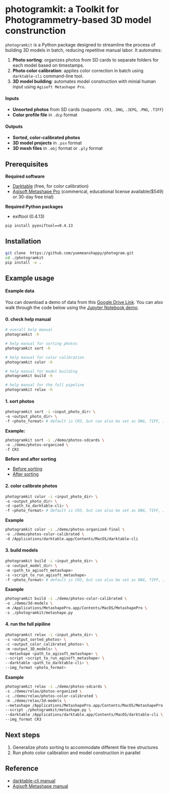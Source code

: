# photogramkit: a Toolkit for Photogrammetry-based 3D model construnction

`photogramkit` is a Python package designed to streamline the process of building 3D models in batch, reducing repetitive manual labor.
It automates:
1. **Photo sorting**: organizes photos from SD cards to separate folders for each model based on timestamps.
2. **Photo color calibration**: applies color correction in batch using `darktable-cli` command-line tool.
3. **3D model building**: automates model construction with minial human input using `Agisoft Metashape Pro`.

#### Inputs
- **Unsorted photos** from SD cards (supports `.CR3`, `.DNG`, `.JEPG`, `.PNG`, `.TIFF`)
- **Color profile file** in `.dcp` format

#### Outputs
- **Sorted, color-calibrated photos**
- **3D model projects** in `.psx` format
- **3D mesh files** in `.obj` format or `.ply` format

## Prerequisites
**Required software**
- [Darktable](https://www.darktable.org/install/) (free, for color calibration)
- [Agisoft Metashape Pro](https://www.agisoft.com/downloads/installer/) (commerical, educational license available($549) or 30-day free trial)

**Required Python packages**
- exiftool (0.4.13)
```bash
pip install pyexiftool==0.4.13
```

## Installation
```bash
git clone  https://github.com/yuemeanshappy/photogram.git
cd ./photogramkit
pip install -e .
```

## Example usage
#### Example data
You can download a demo of data from this [Google Drive Link](https://drive.google.com/drive/folders/1F_fQNevOBWYguRdzmkGYL3Wus54oOQWV?usp=drive_link).
You can also walk through the code below using the [Jupyter Notebook demo](https://github.com/yuemeanshappy/photogramkit/blob/main/demo.ipynb).

#### 0. check help manual
```bash
# overall help manual
photogramkit -h

# help manual for sorting photos
photogramkit sort -h

# help manual for color calibration
photogramkit color -h

# help manual for model building
photogramkit build -h

# help manual for the full pipeline
photogramkit relax -h
```

#### 1. sort photos
```bash
photogramkit sort -i <input_photo_dir> \
-o <output_photo_dir> \
-f <photo_format> # default is CR3, but can also be set as DNG, TIFF, JPEG, PNG
```
**Example:**
```bash
photogramkit sort -i ./demo/photos-sdcards \
-o ./demo/photos-organized \
-f CR3
```
**Before and after sorting**
- [Before sorting](https://tree.nathanfriend.com/?s=(%27options!(%27fancyT~fullPath!false~trailingSlashT~rootDotT)~Y(%27Y%27J070424LKbottom*329V0V1V2V3V4V5V6V7V8w6w7w8w9W0W1W2W3W4k395HLKmiddle*341X2X3X4X5X6X7X8X9B50W7W8W9Q0Q1Q2Q3Q4Q5k406HLJtopj449N0N1N2N3N4N5N6N7N8q5q6q7q8q9x0x1x2x3HLEJO7514H%27)~version!%271%27)*FKO1-HjA%E2%94%80%E2%94%80%20BH*3EZZFL%E2%94%82%C2%A0%C2%A0%20H.CR3J%E2%94%94AK%E2%94%9CAL%5CnEN-45OIMG_QH*40T!trueU-5VB3WB9XB4Ysource!Z%20%20jLEKO7kHFJO1qU0wB8xU1%01xwqkjZYXWVUTQONLKJHFEBA-*)
- [After sorting](https://tree.nathanfriend.com/?s=(%27options!(%27fancy!true~fullPath!false~trailingSlash!true~rootDot!true)~source!(%27source!%27F070424LA-colorprofiles_namelabelsL*-q1L*BX*BBKBBJk29H*BBUk29j*BY*BBKBBJk41H*BBUk41j*Bx*NA%20KNA%20J7449H*NA%20U7449j*Fq2L*AX**K*Jk29H**Uk29j*AY**K*Jk41H**Uk41j*Ax*AAKAAJ7449H*AAU7449jA-q1L*X*BJk32T33T34T35T36T37H*BUk38H*Y*BJk43T44T45T46T47T48T49H*BUk50H*xW1HW2HW3HW4HW5HW6HW7H*AU7458HAFq2LAAXA*Jk86Q387Q388Q389z0z1z2z3z4HA*Uk95HAAYA*Jk97z8z9Q400Q401Q402Q403Q404Q405HA*U1406HAAxAAAJ7505V06V07V08V09V10V11V12VkHAAAU7514.CR3%27)~version!%271%27)*AB-%E2%94%9CZA%20%20%20%20BN%20F%E2%94%94ZH.CR3LJ-IMG_K-Canon%20EOS%20R100.dcpL*L%5CnN%E2%94%82%C2%A0%C2%A0QHA*J1TH*BJkUFIMG_VHAAAJ75W*AJ745X-bottomLY-middleLZ%E2%94%80%E2%94%80%20j.dngLk13qflowerxFtopLzQ39%01zxqkjZYXWVUTQNLKJHFBA-*)


#### 2. color calibrate photos
```bash
photogramkit color -i <input_photo_dir> \
-o <output_photo_dir> \
-d <path_to_darktable-cli> \
-f <photo_format> # default is CR3, but can also be set as DNG, TIFF, JPEG, PNG
```
**Example**
```bash
photogramkit color -i ./demo/photos-organized-final \
-o ./demo/photos-color-calibrated \
-d /Applications/darktable.app/Contents/MacOS/darktable-cli

```

#### 3. build models 
```bash
photogramkit build -i <input_photo_dir> \
-o <output_model_dir> \
-m <path_to_agisoft_metashape>
-s <script_to_run_agisoft_metashape>
-f <photo_format> # default is CR3, but can also be set as DNG, TIFF, JPEG, PNG
```
**Example**
```bash
photogramkit build -i ./demo/photos-color-calibrated \
-o ./demo/3d-models \
-m /Applications/MetashapePro.app/Contents/MacOS/MetashapePro \
-s ./photogramkit/metashape.py
```

#### 4. run the full pipiline
```bash
photogramkit relax -i <input_photo_dir> \
-s <output_sorted_photos> \
-c <output_color_calibrated_photos> \
-m <output_3D_models> \
--metashape <path_to_agisoft_metashape> \
--script <script_to_run_agisoft_metashape> \
--darktable <path_to_darktable-cli> \
--img_format <photo_format> 
```
**Example**
```bash
photogramkit relax -i ./demo/photos-sdcards \
-s ./demo/relax/photos-organized \
-c ./demo/relax/photos-color-calibrated \
-m ./demo/relax/3d-models \
--metashape /Applications/MetashapePro.app/Contents/MacOS/MetashapePro \
--script ./photogramkit/metashape.py \
--darktable /Applications/darktable.app/Contents/MacOS/darktable-cli \
--img_format CR3

```

## Next steps
1. Generalize photo sorting to accommodate different file tree structures
2. Run photo color calibration and model construction in parallel


## Reference
- [darktable-cli manual](https://docs.darktable.org/usermanual/4.0/en/special-topics/program-invocation/darktable-cli/)
- [Agisoft Metashape manual](https://www.agisoft.com/pdf/metashape-pro_2_1_en.pdf)
